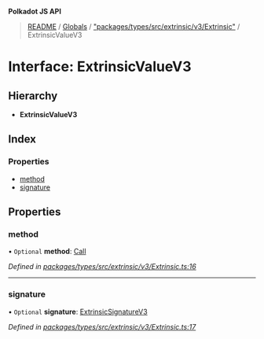 **Polkadot JS API**

> [README](../README.md) / [Globals](../globals.md) / ["packages/types/src/extrinsic/v3/Extrinsic"](../modules/_packages_types_src_extrinsic_v3_extrinsic_.md) / ExtrinsicValueV3

# Interface: ExtrinsicValueV3

## Hierarchy

* **ExtrinsicValueV3**

## Index

### Properties

* [method](_packages_types_src_extrinsic_v3_extrinsic_.extrinsicvaluev3.md#method)
* [signature](_packages_types_src_extrinsic_v3_extrinsic_.extrinsicvaluev3.md#signature)

## Properties

### method

• `Optional` **method**: [Call](../classes/_packages_types_src_generic_call_.call.md)

*Defined in [packages/types/src/extrinsic/v3/Extrinsic.ts:16](https://github.com/polkadot-js/api/blob/05c0379f4/packages/types/src/extrinsic/v3/Extrinsic.ts#L16)*

___

### signature

• `Optional` **signature**: [ExtrinsicSignatureV3](../classes/_packages_types_src_extrinsic_v3_extrinsicsignature_.extrinsicsignaturev3.md)

*Defined in [packages/types/src/extrinsic/v3/Extrinsic.ts:17](https://github.com/polkadot-js/api/blob/05c0379f4/packages/types/src/extrinsic/v3/Extrinsic.ts#L17)*
